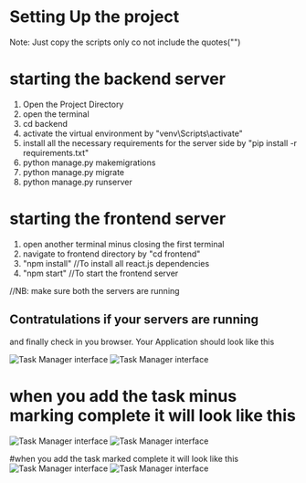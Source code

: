 # Setting Up the project
Note: Just copy the scripts only co not include the quotes("")

  # starting the backend server
1. Open the Project Directory
2. open the terminal
3. cd backend
4. activate the virtual environment by "venv\Scripts\activate"
5. install all the necessary requirements for the server side by
"pip install -r requirements.txt"
6. python manage.py makemigrations
7. python manage.py migrate
8. python manage.py runserver

# starting the frontend server
1. open another terminal minus closing the first terminal
2. navigate to frontend directory by "cd frontend"
3. "npm install" //To install all react.js dependencies
4. "npm start" //To start the frontend server

//NB: make sure both the servers are running

##  Contratulations if your servers are running
and finally check in you browser.
Your Application should look like this

![Task Manager interface](./frontend/assets/images/1.png)
![Task Manager interface](./frontend/assets/images/2.png)

# when you add the task minus marking complete it will look like this
![Task Manager interface](./frontend/assets/images/3.png)
![Task Manager interface](./frontend/assets/images/4.png)

#when you add the task marked complete it will look like this
![Task Manager interface](./frontend/assets/images/5.png)
![Task Manager interface](./frontend/assets/images/6.png)
  
